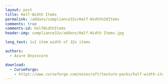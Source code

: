 ```yaml
---
layout: post
title: Half-Width Items
permalink: /addons/compliance32x/Half-Width%20Items
comments: true
comments-id: HalfWidthItems
header-img: compliance32x/addons/Half-Width Items.jpg

long_text: 1x1 item width of 32x items

authors:
  - Azure Onyxscore

download:
  - CurseForge:
    - https://www.curseforge.com/minecraft/texture-packs/half-width-items
---
```

